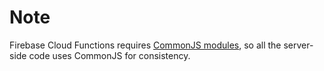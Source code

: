 # Note
Firebase Cloud Functions requires [CommonJS modules](https://firebase.google.com/docs/functions/handle-dependencies), so all the server-side code uses CommonJS for consistency.